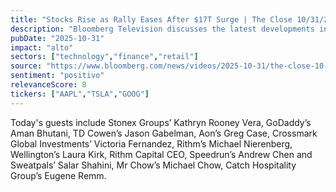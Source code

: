 ```yaml
---
title: "Stocks Rise as Rally Eases After $17T Surge | The Close 10/31/2025"
description: "Bloomberg Television discusses the latest developments in the stock market, with a focus on sectors and companies expected to be impacted by the $17 trillion surge. Analysis includes expert opinions from industry leaders."
pubDate: "2025-10-31"
impact: "alto"
sectors: ["technology","finance","retail"]
source: "https://www.bloomberg.com/news/videos/2025-10-31/the-close-10-31-2025-video"
sentiment: "positivo"
relevanceScore: 8
tickers: ["AAPL","TSLA","GOOG"]
---
```


Today's guests include Stonex Groups’ Kathryn Rooney Vera, GoDaddy’s Aman Bhutani, TD Cowen’s Jason Gabelman, Aon’s Greg Case, Crossmark Global Investments’ Victoria Fernandez, Rithm’s Michael Nierenberg, Wellington’s Laura Kirk, Rithm Capital CEO, Speedrun’s Andrew Chen and Sweatpals’ Salar Shahini, Mr Chow’s Michael Chow, Catch Hospitality Group’s Eugene Remm.

